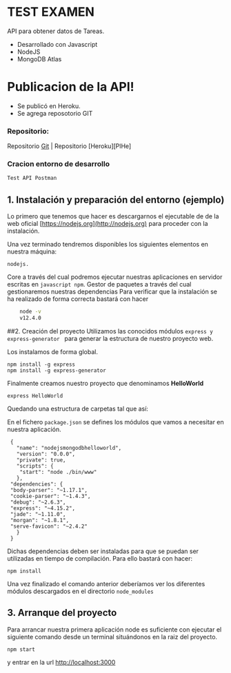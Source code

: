 # TEST EXAMEN



API para obtener datos de Tareas.

  - Desarrollado con Javascript
  - NodeJS
  - MongoDB Atlas

# Publicacion de la API!

  - Se publicó en Heroku.
  - Se agrega reposotorio GIT
### Repositorio:
Repositorio [Git](https://github.com/gilhdez79/apitareas)  | Repositorio [Heroku][PlHe]


### Cracion entorno de desarrollo

```sh
Test API Postman
```
## 1. Instalación y preparación del entorno (ejemplo)
Lo primero que tenemos que hacer es descargarnos el ejecutable de   de la web oficial [https://nodejs.org](http://nodejs.org) para proceder con la instalación.

 Una vez terminado tendremos disponibles los siguientes elementos en nuestra máquina:

    nodejs. 
    
Core a través del cual podremos ejecutar nuestras aplicaciones en servidor escritas en `javascript npm`. Gestor de paquetes a través del cual gestionaremos nuestras dependencias
Para verificar que la instalación se ha realizado de forma correcta bastará con hacer
```    sh
    node -v
    v12.4.0
```
##2. Creación del proyecto
Utilizamos las conocidos módulos `express y express-generator `  para generar la estructura de nuestro proyecto web.

Los instalamos de forma global.

    npm install -g express
    npm install -g express-generator

Finalmente creamos nuestro proyecto que denominamos     **HelloWorld**
    
    express HelloWorld
Quedando una estructura de carpetas tal que así:



En el fichero `package.json` se defines los módulos que vamos a necesitar en nuestra aplicación.

     {
       "name": "nodejsmongodbhelloworld",
       "version": "0.0.0",
       "private": true,
       "scripts": {
    	"start": "node ./bin/www"
       },
     "dependencies": {
     "body-parser": "~1.17.1",
     "cookie-parser": "~1.4.3",
     "debug": "~2.6.3",
     "express": "~4.15.2",
     "jade": "~1.11.0",
     "morgan": "~1.8.1",
     "serve-favicon": "~2.4.2"
       }
     }

Dichas dependencias deben ser instaladas para que se puedan ser utilizadas en tiempo de compilación. Para ello bastará con hacer:

    npm install
Una vez finalizado el comando anterior deberíamos ver los diferentes módulos descargados en el directorio `node_modules`



## 3. Arranque del proyecto
Para arrancar nuestra primera aplicación node es suficiente con ejecutar el siguiente comando desde un terminal situándonos en la raiz del proyecto.

    npm start
y entrar en la url [http://localhost:3000](http://localhost:3000)